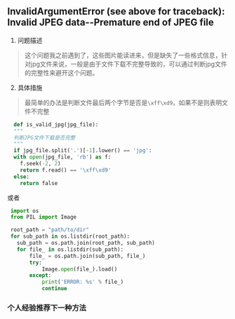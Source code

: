## InvalidArgumentError (see above for traceback): Invalid JPEG data--Premature end of JPEG file
1. 问题描述
> 这个问题我之前遇到了，这些图片能读进来，但是缺失了一些格式信息，针对jpg文件来说，一般是由于文件下载不完整导致的，可以通过判断jpg文件的完整性来避开这个问题。
2. 具体措施
> 最简单的办法是判断文件最后两个字节是否是`\xff\xd9`，如果不是则表明文件不完整
```python
  def is_valid_jpg(jpg_file):
  """
  判断JPG文件下载是否完整
  """
  if jpg_file.split('.')[-1].lower() == 'jpg':
  with open(jpg_file, 'rb') as f:
    f.seek(-2, 2)              
    return f.read() == '\xff\xd9'
  else:
    return false
  ```
 或者
 ```python
  import os
  from PIL import Image

  root_path = "path/to/dir"
  for sub_path in os.listdir(root_path):
    sub_path = os.path.join(root_path, sub_path)
    for file_ in os.listdir(sub_path):
        file_ = os.path.join(sub_path, file_)
        try:
            Image.open(file_).load()
        except:
            print('ERROR: %s' % file_)
            continue
 ```
 ### **个人经验推荐下一种方法**
